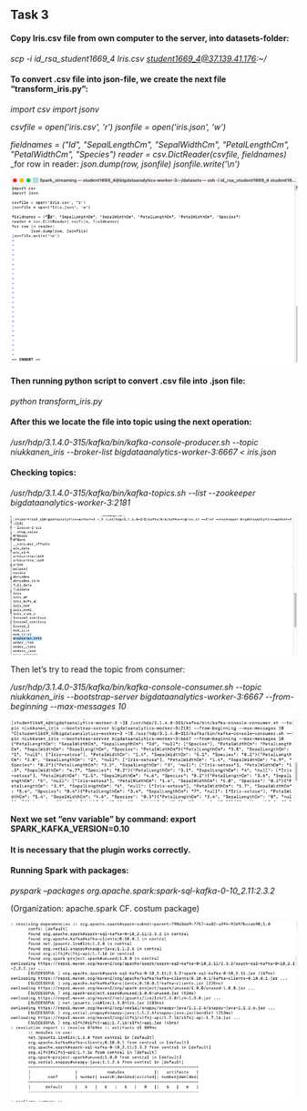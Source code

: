 ## Task 3									


#### Copy Iris.csv file from own computer to the server, into datasets-folder:

_scp -i id_rsa_student1669_4 Iris.csv student1669_4@37.139.41.176:~/_

#### To convert .csv file into json-file, we create the next file “transform_iris.py”:

_import csv_
_import jsonv_

_csvfile = open('iris.csv', 'r')_
_jsonfile = open('iris.json', 'w')_

_fieldnames = ("Id", "SepalLengthCm", "SepalWidthCm", "PetalLengthCm", "PetalWidthCm", "Species")_
_reader = csv.DictReader(csvfile, fieldnames)_
_for row in reader:
        __json.dump(row, jsonfile)_
_jsonfile.write('\n')__

![Trasform .csv](https://github.com/Annassie/Streaming_data_processing/blob/Anna_Niukkanen_task_3/screenshots/screen_task_3/Screenshot%202022-09-07%20at%2020.20.31.png)

#### Then running python script to convert .csv file into .json file:

_python transform_iris.py_

#### After this we locate the file into topic using the next operation:

_/usr/hdp/3.1.4.0-315/kafka/bin/kafka-console-producer.sh --topic niukkanen_iris --broker-list bigdataanalytics-worker-3:6667 < iris.json_

#### Checking topics:

_/usr/hdp/3.1.4.0-315/kafka/bin/kafka-topics.sh --list --zookeeper bigdataanalytics-worker-3:2181_

![Topic list](https://github.com/Annassie/Streaming_data_processing/blob/Anna_Niukkanen_task_3/screenshots/screen_task_3/Screenshot%202022-09-14%20at%2016.23.05.png)


Then let’s try to read the topic from consumer:

_/usr/hdp/3.1.4.0-315/kafka/bin/kafka-console-consumer.sh --topic niukkanen_iris --bootstrap-server bigdataanalytics-worker-3:6667 --from-beginning --max-messages 10_

![Topic reading](https://github.com/Annassie/Streaming_data_processing/blob/Anna_Niukkanen_task_3/screenshots/screen_task_3/Screenshot%202022-09-14%20at%2022.01.17.png)


#### Next we set “env variable” by command: export SPARK_KAFKA_VERSION=0.10
#### It is necessary that the plugin works correctly.

#### Running Spark with packages:

_pyspark –packages org.apache.spark:spark-sql-kafka-0-10_2.11:2.3.2_

(Organization: apache.spark CF. costum package)

![Pyspark running with packages](https://github.com/Annassie/Streaming_data_processing/blob/Anna_Niukkanen_task_3/screenshots/screen_task_3/Screenshot%202022-09-14%20at%2022.12.54.png)

